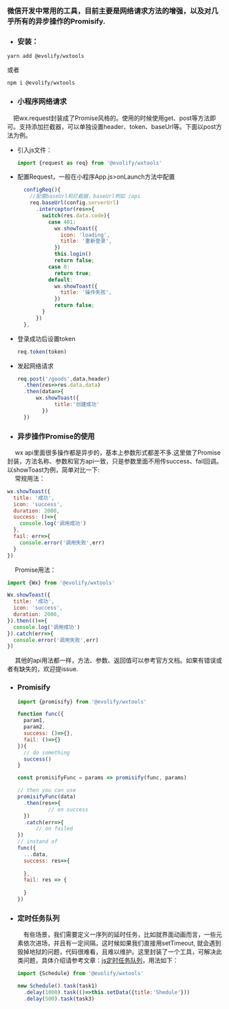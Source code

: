 ### 微信开发中常用的工具，目前主要是网络请求方法的增强，以及对几乎所有的异步操作的Promisify.

* ### 安装：

```
yarn add @evolify/wxtools
```

或者

```
npm i @evolify/wxtools
```



* ### 小程序网络请求

&emsp;把wx.request封装成了Promise风格的。使用的时候使用get、post等方法即可。支持添加拦截器，可以单独设置header、token、baseUrl等。下面以post方法为例。

* 引入js文件：

  ```js
  import {request as req} from '@evolify/wxtools'
  ```

* 配置Request，一般在小程序App.js>onLaunch方法中配置

  ``` javascript
    configReq(){
      //配置baseUrl和拦截器，baseUrl例如 /api
      req.baseUrl(config.serverUrl)
        .interceptor(res=>{
          switch(res.data.code){
            case 401: 
              wx.showToast({
                icon: 'loading',
                title: '重新登录',
              })
              this.login()
              return false;
            case 0:
              return true;
            default:
              wx.showToast({
                title: '操作失败',
              })
              return false;
          }
        })
    },
  ```

* 登录成功后设置token

  ```javascript
  req.token(token)
  ```

* 发起网络请求

  ```javascript
  req.post('/goods',data,header)
  	.then(res=>res.data.data)
  	.then(data=>{
      	wx.showToast({
              title:'创建成功'
          })
  	})
  ```

* ### 异步操作Promise的使用
&emsp; wx api里面很多操作都是异步的，基本上参数形式都差不多.这里做了Promise封装，方法名称、参数和官方api一致，只是参数里面不用传success、fail回调。以showToast为例，简单对比一下:  
&emsp; 常规用法：
```js
wx.showToast({
  title: '成功',
  icon: 'success',
  duration: 2000,
  success: ()=>{
    console.log('调用成功')
  },
  fail: err=>{
    console.error('调用失败',err)
  }
})
```
&emsp; Promise用法：
```js
import {Wx} from '@evolify/wxtools'

Wx.showToast({
  title: '成功',
  icon: 'success',
  duration: 2000,
}).then(()=>{
  console.log('调用成功')
}).catch(err=>{
  console.error('调用失败',err)
})
```
&emsp; 其他的api用法都一样，方法、参数、返回值可以参考官方文档。如果有错误或者有缺失的，欢迎提issue.

* ### Promisify

  ```js
  import {promisify} from '@evolify/wxtools'
  
  function func({
    param1,
    param2,
    success: ()=>{},
    fail: ()=>{}
  }){
    // do something
    success()
  }
  
  const promisifyFunc = params => promisify(func, params)
  
  // then you can use
  promisifyFunc(data)
  	.then(res=>{
    		// on success
  	})
  	.catch(err=>{
    	// on failed
  })
  // instand of 
  func({
    ...data,
    success: res=>{
      
    },
    fail: res => {
      
    }
  })
  ```

  

- ### 定时任务队列

  &emsp;有些场景，我们需要定义一序列的延时任务，比如就界面动画而言，一些元素依次进场，并且有一定间隔，这时候如果我们直接用setTimeout, 就会遇到毁掉地狱的问题，代码很难看，且难以维护。这里封装了一个工具，可解决此类问题，具体介绍请参考文章：[js定时任务队列](https://blog.evolify.cn/2018/05/24/js定时任务队列/)，用法如下：

  ```js
  import {Schedule} from '@evolify/wxtools'
  
  new Schedule().task(task1)
    .delay(1000).task(()=>this.setData({title:'Shedule'}))
    .delay(500).task(task3)
  ```

  